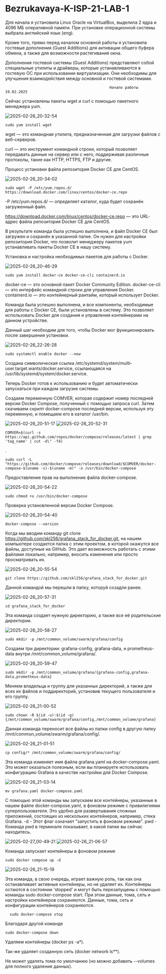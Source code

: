 # Bezrukavaya-K-ISP-21-LAB-1


Для начала я установила Linux Oracle на VirtualBox, выделила 2 ядра и 4096 МБ оперативной памяти. При установке операционной системы выбрала английский язык (eng).

Кроме того, прямо перед началом основной работы я установила гостевые дополнения (Guest Additions) для активации общего буфера обмена, а также для возможности растягивания окна.

Дополнения гостевой системы (Guest Additions) представляют собой специальные утилиты и драйверы, которые устанавливаются в гостевую ОС при использовании виртуализации. Они необходимы для улучшения взаимодействия между основной и гостевой системами.
  
                                                   Начало работы 19.02.2025
Сейчас установлены пакеты wget и curl с помощью пакетного менеджера yum.

![2025-02-26_20-32-54](https://github.com/user-attachments/assets/512416ec-86ed-4d05-843a-b9d63a24e33f)

    sudo yum install wget
    
wget — это командная утилита, предназначенная для загрузки файлов с веб-серверов.

curl — это инструмент командной строки, который позволяет передавать данные на сервер или с него, поддерживая различные протоколы, такие как HTTP, HTTPS, FTP и другие.

Процесс установки файла репозитория Docker CE для CentOS.

![2025-02-26_20-34-02](https://github.com/user-attachments/assets/33513ac6-774f-431c-9de4-6a7aa54349ea)

    sudo wget -P /etc/yum.repos.d/ https://download.docker.com/linux/centos/docker-ce.repo

-P /etc/yum.repos.d/ — определяет каталог, куда будет сохранён загруженный файл.

https://download.docker.com/linux/centos/docker-ce.repo — это URL-адрес файла репозитория Docker CE для CentOS.

В результате команда была успешно выполнена, и файл Docker CE был загружен и сохранён в указанной папке. Он нужен для настройки репозитория Docker, что позволит менеджеру пакетов yum устанавливать пакеты Docker CE в нашу систему.

Установка и настройка необходимых пакетов для работы с Docker.

![2025-02-26_20-46-29](https://github.com/user-attachments/assets/aabe3bf5-653a-438c-b0ba-b11be390ad21)

    sudo yum install docker-ce docker-ce-cli containerd.io

docker-ce — это основной пакет Docker Community Edition. docker-ce-cli — это интерфейс командной строки для управления Docker. containerd.io — это контейнерный рантайм, который использует Docker.

Команда была успешно выполнена, и все компоненты, необходимые для работы с Docker CE, были установлены в систему. Это позволяет использовать Docker для создания и управления контейнерами на данном устройстве.

Данный шаг необходим для того, чтобы Docker мог функционировать после завершения установки.

![2025-02-26_22-26-28](https://github.com/user-attachments/assets/669f8559-ec89-43c0-b471-5dfc7b28f02d)

    sudo systemctl enable docker --now
    
Создана символическая ссылка /etc/systemd/system/multi-user.target.wants/docker.service, ссылающаяся на /usr/lib/systemd/system/docker.service.

Теперь Docker готов к использованию и будет автоматически запускаться при каждом загрузке системы.

Создаем переменную COMVER, которая содержит номер последней версии Docker Compose, полученный с помощью запроса curl. Затем скачиваем скрипт docker-compose последней версии, используя эту переменную, и помещаем его в каталог /usr/bin.

![2025-02-26_20-51-17](https://github.com/user-attachments/assets/13b41b93-55cc-43c6-873f-dd4898fadb54)
![2025-02-26_20-52-31](https://github.com/user-attachments/assets/fad155ad-8991-4e6f-9776-bd88369e9c9d)

    COMVER=$(curl -s https://api.github.com/repos/docker/compose/releases/latest | grep 'tag_name' | cut -d\" -f4)

.


    sudo curl -L "https://github.com/docker/compose/releases/download/$COMVER/docker-compose-$(uname -s)-$(uname -m)" -o /usr/bin/docker-compose


Предоставление прав на выполнение файла docker-compose.

![2025-02-26_20-54-22](https://github.com/user-attachments/assets/ccea6b0a-a0f3-440e-9b8e-a21b05f712f6)

    sudo chmod +x /usr/bin/docker-compose

Проверка установленной версии Docker Compose.

![2025-02-26_20-54-40](https://github.com/user-attachments/assets/5a801a34-5f63-46bf-b871-b29fa58bdb89)

    docker-compose --version

Когда мы вводим команду git clone https://github.com/skl256/grafana_stack_for_docker.git, на нашем компьютере создается папка с этим проектом, в которой окажутся все файлы, доступные на GitHub. Это дает возможность работать с этими файлами локально, например, вносить изменения или просто просматривать их.

![2025-02-26_20-55-54](https://github.com/user-attachments/assets/e171ca94-b5d6-41e3-a81c-4e1d5926fc1f)

    git clone https://github.com/skl256/grafana_stack_for_docker.git

Данной командой мы перешли в папку, которуй созадли ранее.

![2025-02-26_20-57-31](https://github.com/user-attachments/assets/942e5280-ca60-4de3-a180-740b7da94896)

    cd grafana_stack_for_docker


Эта команда создает нужную директорию, а также все её родительские директории.

![2025-02-26_20-58-27](https://github.com/user-attachments/assets/9292f539-4a27-4bb5-a282-1691eed3c357)

    sudo mkdir -p /mnt/common_volume/swarm/grafana/config

Создаем три директории: grafana-config, grafana-data, и prometheus-data внутри /mnt/common_volume/grafana/.

![2025-02-26_20-59-47](https://github.com/user-attachments/assets/5694b82c-e2f8-4dbb-a7de-28abdceb454f)

    sudo mkdir -p /mnt/common_volume/grafana/{grafana-config,grafana-data,prometheus-data}
    
Меняем владельца и группу для указанных директорий, а также для всех их файлов и поддиректорий, установив текущего пользователя и его группу.

![2025-02-26_21-00-52](https://github.com/user-attachments/assets/304641e0-15ba-447f-9997-faa88cd99237)

    sudo chown -R $(id -u):$(id -g) {/mnt/common_volume/swarm/grafana/config,/mnt/common_volume/grafana}

Данная команда переносит все файлы из папки config в другую папку /mnt/common_volume/swarm/grafana/config/.

![2025-02-26_21-01-51](https://github.com/user-attachments/assets/c2d0b7f2-f6c5-431a-8708-e5554039828e)

    cp config/* /mnt/common_volume/swarm/grafana/config/

Эта команда изменяет имя файла grafana.yaml на docker-compose.yaml. Это может оказаться полезным, если вы планируете использовать конфигурацию Grafana в качестве настройки для Docker Compose.

![2025-02-26_21-03-14](https://github.com/user-attachments/assets/a1443165-367a-485f-a853-2a53851bdf3d)

    mv grafana.yaml docker-compose.yaml 

С помощью этой команды мы запускаем все контейнеры, указанные в нашем файле docker-compose.yaml, в фоновом режиме с привилегиями суперпользователя. Это удобно для развертывания сложных приложений, состоящих из нескольких контейнеров, например, стека Grafana.
-d - Этот флаг означает "запустить в фоновом режиме".
pwd - Команда pwd в терминале показывает, в какой папке вы сейчас находитесь.

![2025-02-27_00-49-21](https://github.com/user-attachments/assets/c779a077-8be4-4b59-8beb-61dfb2f9e70d)
![2025-02-26_21-06-57](https://github.com/user-attachments/assets/c7fdde55-d9f5-4a55-a2c2-7ec9bcf84850)

Команда запускает контейнеры в фоновом режиме

    sudo docker compose up -d

![2025-02-26_21-15-19](https://github.com/user-attachments/assets/f5e1335e-b6a1-4cea-9c07-4c23d006b570)

Эта команда, в свою очередь, играет важную роль, так как она останавливает активные контейнеры, но не удаляет их. Контейнеры остаются в состоянии 'stopped' и могут быть перезапущены с помощью команды sudo docker-compose start. При этом данные, тома, сеть и настройки контейнеров сохраняются.
Данные, тома, сеть и конфигурации контейнеров сохраняются.

      sudo docker-compose stop
      
Благодаря другой команде 
    
    sudo docker-compose down
Удаляем контейнеры (docker ps -a*).

Так-же удаляет созданную сеть (docker network ls**).

Не может удалять тома по умолчанию (но можно добавить --volumes для полного удаления данных).

